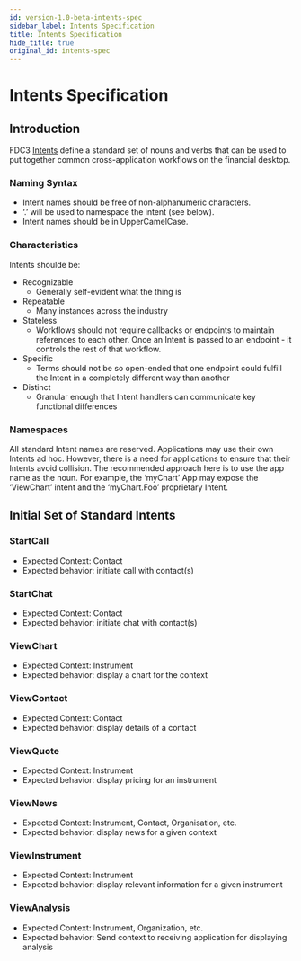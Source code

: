 ```yaml
---
id: version-1.0-beta-intents-spec
sidebar_label: Intents Specification
title: Intents Specification
hide_title: true
original_id: intents-spec
---
```


# Intents Specification

## Introduction

FDC3 [Intents](intents-intro) define a standard set of nouns and verbs that can be used to put together common cross-application workflows on the financial desktop.  

### Naming Syntax
* Intent names should be free of non-alphanumeric characters.   
* ‘.’ will be used to namespace the intent (see below).  
* Intent names should be in UpperCamelCase.

### Characteristics

Intents shoulde be:
* Recognizable
    * Generally self-evident what the thing is
* Repeatable
    * Many instances across the industry
* Stateless
    * Workflows should not require callbacks or endpoints to maintain references to each other.  Once an Intent is passed to an endpoint - it controls the rest of that workflow. 
* Specific
    * Terms should not be so open-ended that one endpoint could fulfill the Intent in a completely different way than another
* Distinct
    * Granular enough that Intent handlers can communicate key functional differences 

### Namespaces ###
All standard Intent names are reserved. Applications may use their own Intents ad hoc. 
However, there is a need for applications to ensure that their Intents avoid collision. The recommended approach here is to use the app name as the noun. For example, the ‘myChart’ App may expose the ‘ViewChart’ intent and the ‘myChart.Foo’ proprietary Intent.

## Initial Set of Standard Intents ##

### StartCall
  * Expected Context: Contact
  * Expected behavior: initiate call with contact(s)
### StartChat
  * Expected Context: Contact
  * Expected behavior: initiate chat with contact(s)
### ViewChart
  * Expected Context: Instrument
  * Expected behavior: display a chart for the context
### ViewContact
  * Expected Context: Contact
  * Expected behavior: display details of a contact
### ViewQuote
  * Expected Context: Instrument
  * Expected behavior: display pricing for an instrument
### ViewNews
  * Expected Context: Instrument, Contact, Organisation, etc.
  * Expected behavior: display news for a given context
### ViewInstrument
  * Expected Context: Instrument
  * Expected behavior: display relevant information for a given instrument
### ViewAnalysis
  * Expected Context: Instrument, Organization, etc.
  * Expected behavior: Send context to receiving application for displaying analysis